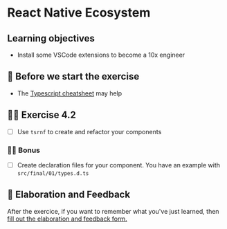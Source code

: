 # React Native Ecosystem

## Learning objectives

- Install some VSCode extensions to become a 10x engineer

## 🥑 Before we start the exercise

- The [Typescript cheatsheet](https://github.com/typescript-cheatsheets/react) may help

## 🤸‍♀️ Exercise 4.2

- [ ] Use `tsrnf` to create and refactor your components

### 🏋️‍♀️ Bonus

- [ ] Create declaration files for your component. You have an example with `src/final/01/types.d.ts`

## 🏅 Elaboration and Feedback

<div>
<span>After the exercice, if you want to remember what you've just learned, then </span>
<a rel="noopener noreferrer" target="_blank" href="https://airtable.com/shrBuZqOJL5UeLLF1?prefill_Name=React+Native+Ecosystem&prefill_Exercice=2">
  fill out the elaboration and feedback form.
</a>
</div>
